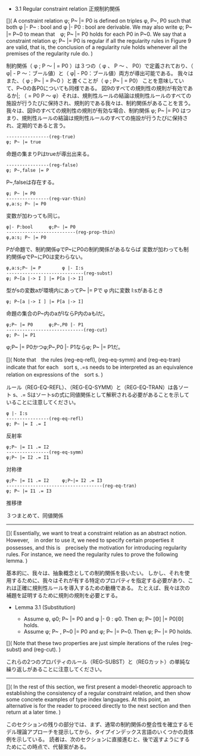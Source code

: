- 3.1 Regular constraint relation 正規制約関係

[](
A constraint relation φ; P~ |= P0 is defined on triples φ, P~, P0 such that both φ |- P~ : bool and φ |- P0 : bool are derivable.
We may also write φ; P~ |= P~0 to mean that　φ; P~ |= P0 holds for each P0 in P~0.
We say that a constraint relation φ; P~ |= P0 is regular if all the regularity rules in Figure 9 are valid, that is, the conclusion of a regularity rule holds whenever all the premises of the regularity rule do.
)

制約関係（ φ ; P 〜 | = P0 ）は３つの（ φ 、 P 〜 、 P0）で定義されており、（ φ| - P 〜：ブール値）と（ φ| - P0：ブール値）両方が導出可能である。
我々はまた、（ φ ; P~ | = P~0 ）と書くことが（ φ ; P~ | = P0） ことを意味していて、P~0の各P0についても同様である。
図9のすべての規則性の規則が有効であるか|; （ = P0 P 〜 φ）それは、規則性ルールの結論は規則性ルールのすべての施設が行うたびに保持され、規則的である我々は、制約関係があることを言う。
我々は、図9のすべての規則性の規則が有効な場合、制約関係 φ; P~ |= P0 はつまり、規則性ルールの結論は規則性ルールのすべての施設が行うたびに保持され、定期的であると言う。

	----------------(reg-true)
	φ; P~ |= true

命題の集まりPはtrueが導出出来る。

	----------------(reg-false)
	φ; P~,false |= P

P~,falseは存在する。

	φ; P~ |= P0
	----------------(reg-var-thin)
	φ,a:s; P~ |= P0


変数が加わっても同じ。


	φ|- P:bool      φ;P~ |= P0
	--------------------------(reg-prop-thin)
	φ,a:s; P~ |= P0

Pが命題で、制約関係φでP~にP0の制約関係があるならば
変数が加わっても制約関係φでP~にP0は変わらない。


	φ,a:s;P~ |= P        φ |- I:s
	-----------------------------(reg-subst)
	φ; P~[a |-> I ] |= P[a |-> I]

型がsの変数aが環境内にあってP~ |= Pで φ 内に変数 I:sがあるとき

	φ; P~[a |-> I ] |= P[a |-> I]

命題の集合のP~内のaがIならP内のaもIだ。 


	φ;P~ |= P0      φ;P~,P0 |- P1
	-----------------------------(reg-cut)
	φ; P~ |= P1

φ;P~ |= P0かつφ;P~,P0 |- P1ならφ; P~ |= P1だ。


[](
Note that　the rules (reg-eq-refl), (reg-eq-symm) and (reg-eq-tran) indicate that for each　sort s, .=s needs to be interpreted as an equivalence relation on expressions of the　sort s.
)

ルール（REG-EQ-REFL）、（REG-EQ-SYMM）と（REG-EQ-TRAN）は各ソート s、.= Sはソートsの式に同値関係として解釈される必要があることを示していることに注意してください。

	φ |- I:s
	----------------(reg-eq-refl)
	φ; P~ |= I .= I

反射率

	φ;P~ |= I1 .= I2
	----------------(reg-eq-symm)
	φ;P~ |= I2 .= I1

対称律

	φ;P~ |= I1 .= I2     φ;P~|= I2 .= I3
	------------------------------------(reg-eq-tran)
	φ; P~ |= I1 .= I3

推移律

３つまとめて、同値関係

----

[](
Essentially, we want to treat a constraint relation as an abstract notion. 
However,　in order to use it, we need to specify certain properties it possesses, and this is　precisely the motivation for introducing regularity rules.
For instance, we need the regularity rules to prove the following lemma.
)

基本的に、我々は、抽象概念としての制約関係を扱いたい。
しかし、それを使用するために、我々はそれが有する特定のプロパティを指定する必要があり、これは正確に規則性ルールを導入するための動機である。
たとえば、我々は次の補題を証明するために規則の規則を必要とする。


- Lemma 3.1 (Substitution)

	- Assume φ, φ0; P~ |= P0
		and φ |- Θ : φ0.        Then φ; P~ [Θ] |= P0[Θ] holds.
	- Assume φ; P~ , P~0 |= P0
		and φ; P~       |= P~0. Then φ; P~     |= P0    holds.

[](
Note that these two properties are just simple iterations of the rules (reg-subst) and (reg-cut).
)

これらの2つのプロパティのルール（REG-SUBST）と（REGカット）の単純な繰り返しがあることに注意してください。

----

[](
In the rest of this section, we first present a model-theoretic approach to establishing the consistency of a regular constraint relation, and then show some concrete examples of type index languages.
At this point, an alternative is for the reader to proceed directly to the next section and then return at a later time.
)

このセクションの残りの部分では、まず、通常の制約関係の整合性を確立するモデル理論アプローチを提示してから、タイプインデックス言語のいくつかの具体例を示している。
読者は、次のセクションに直接進むと、後で返すようにするためにこの時点で、代替案がある。

